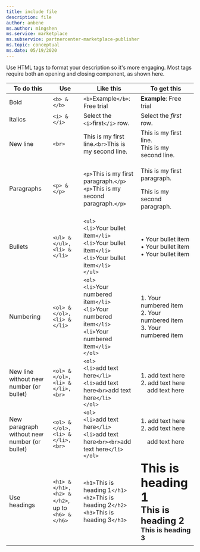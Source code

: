```yaml
---
title: include file
description: file
author: anbene 
ms.author: mingshen 
ms.service: marketplace 
ms.subservice: partnercenter-marketplace-publisher
ms.topic: conceptual
ms.date: 05/19/2020
---
```


Use HTML tags to format your description so it's more engaging. Most tags require both an opening and closing component, as shown here.

|   To do this  |  Use  |  Like this  |  To get this   |
| --- | --- | --- | --- |
|   Bold  |  `<b> & </b>`  |  `<b>`Example`</b>`: Free trial  |  **Example**: Free trial   |
|   Italics  |  `<i> & </i>`  |  Select the `<i>`first`</i>` row.  |  Select the *first* row.   |
|   New line  |  `<br>`  |  This is my first line.`<br>`This is my second line.  |  This is my first line.<br>This is my second line.  |
|  Paragraphs  |  `<p> & </p>`  |  `<p>`This is my first paragraph.`</p>`<br>`<p>`This is my second paragraph.`</p>`   |   <p>This is my first paragraph.</p><p>This is my second paragraph.</p>   |
|   Bullets  |  `<ul> & </ul>, <li> & </li>`  |  `<ul>`<br>`<li>`Your bullet item`</li>`<br>`<li>`Your bullet item`</li>`<br>`<li>`Your bullet item`</li>`<br>`</ul>`  |  • Your bullet item<br>• Your bullet item<br>• Your bullet item   |
|   Numbering  |  `<ol> & </ol>, <li> & </li>`  |  `<ol>`<br>`<li>`Your numbered item`</li>`<br>`<li>`Your numbered item`</li>`<br>`<li>`Your numbered item`</li>`<br>`</ol>`   |   1. Your numbered item<br>2. Your numbered item<br>3. Your numbered item   |
|   New line without new number (or bullet)  |  `<ol> & </ol>, <li> & </li>, <br>`  |  `<ol>`<br>`<li>`add text here`</li>`<br>`<li>`add text here`<br>`add text here`</li>`<br>`</ol>`  |  1. add text here<br>2. add text here<br>&nbsp;&nbsp;&nbsp;&nbsp;add text here   |
|   New paragraph without new number (or bullet)  |  `<ol> & </ol>, <li> & </li>, <br>`  |  `<ol>`<br>`<li>`add text here`</li>`<br>`<li>`add text here`<br><br>`add text here`</li>`<br>`</ol>`  |  1. add text here<br>2. add text here<p>&nbsp;&nbsp;&nbsp;&nbsp;add text here   |
|   Use headings  |  `<h1> & </h1>, <h2> & </h2>`, up to `<h6> & </h6>`  |  `<h1>`This is heading 1`</h1>`<br>`<h2>`This is heading 2`</h2>`<br>`<h3>`This is heading 3`</h3>`  |  **<font size="+3">This is heading 1</font>**<br>**<font size="+2">This is heading 2</font>**<br>**<font size="+1">This is heading 3</font>**  |
| | | |
